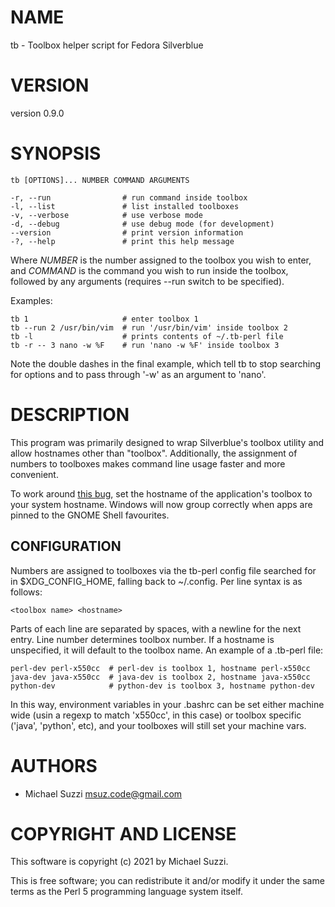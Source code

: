# NAME

tb - Toolbox helper script for Fedora Silverblue

# VERSION

version 0.9.0

# SYNOPSIS

    tb [OPTIONS]... NUMBER COMMAND ARGUMENTS

    -r, --run                # run command inside toolbox
    -l, --list               # list installed toolboxes
    -v, --verbose            # use verbose mode
    -d, --debug              # use debug mode (for development)
    --version                # print version information
    -?, --help               # print this help message

Where _NUMBER_ is the number assigned to the toolbox you wish to enter, and _COMMAND_ is the command you wish to run inside the toolbox, followed by any arguments (requires --run switch to be specified).

Examples:

    tb 1                     # enter toolbox 1
    tb --run 2 /usr/bin/vim  # run '/usr/bin/vim' inside toolbox 2
    tb -l                    # prints contents of ~/.tb-perl file
    tb -r -- 3 nano -w %F    # run 'nano -w %F' inside toolbox 3

Note the double dashes in the final example, which tell tb to stop searching for options and to pass through '-w' as an argument to 'nano'.

# DESCRIPTION

This program was primarily designed to wrap Silverblue's toolbox utility and allow hostnames other than "toolbox". Additionally, the assignment of numbers to toolboxes makes command line usage faster and more convenient.

To work around [this bug](https://github.com/containers/toolbox/issues/586), set the hostname of the application's toolbox to your system hostname. Windows will now group correctly when apps are pinned to the GNOME Shell favourites.

## CONFIGURATION

Numbers are assigned to toolboxes via the tb-perl config file searched for in $XDG\_CONFIG\_HOME, falling back to ~/.config. Per line syntax is as follows:

    <toolbox name> <hostname>

Parts of each line are separated by spaces, with a newline for the next entry. Line number determines toolbox number. If a hostname is unspecified, it will default to the toolbox name. An example of a .tb-perl file:

    perl-dev perl-x550cc  # perl-dev is toolbox 1, hostname perl-x550cc
    java-dev java-x550cc  # java-dev is toolbox 2, hostname java-x550cc
    python-dev            # python-dev is toolbox 3, hostname python-dev

In this way, environment variables in your .bashrc can be set either machine wide (usin a regexp to match 'x550cc', in this case) or toolbox specific ('java', 'python', etc), and your toolboxes will still set your machine vars.

# AUTHORS

- Michael Suzzi <msuz.code@gmail.com>

# COPYRIGHT AND LICENSE

This software is copyright (c) 2021 by Michael Suzzi.

This is free software; you can redistribute it and/or modify it under the same terms as the Perl 5 programming language system itself.
